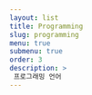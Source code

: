 ```yaml
---
layout: list
title: Programming
slug: programming
menu: true
submenu: true
order: 3
description: >
 프로그래밍 언어
---
```

